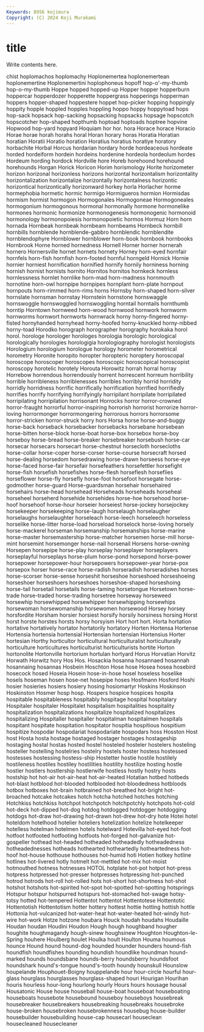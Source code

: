 ```yaml
---
Keywords: 8956 kojimura
Copyright: (C) 2024 Koji Murakami
---
```


# title

Write contents here.



chist hoplomachos hoplomachy Hoplonemertea hoplonemertean hoplonemertine Hoplonemertini hoplophoneus hopoff hop-o'-my-thumb
hop-o-my-thumb Hoppe hopped hopped-up Hopper hopper hopperburn hoppercar hopperdozer hopperette
hoppergrass hopperings hopperman hoppers hopper-shaped hoppestere hoppet hop-picker hopping hoppingly
hoppity hopple hoppled hopples hoppling hoppo hoppy hoppytoad hops hop-sack
hopsack hop-sacking hopsacking hopsacks hopsage hopscotch hopscotcher hop-shaped hopthumb hoptoad
hoptoads hoptree hopvine Hopwood hop-yard hopyard Hoquiam hor hor. hora
Horace horace Horacio Horae horae horah horahs horal Horan horary
horas Horatia Horatian horatian Horatii Horatio horation Horatius horatius horatiye
horatory horbachite Horbal Horcus hordarian hordary horde hordeaceous hordeate horded
hordeiform hordein hordeins hordenine hordeola hordeolum hordes Hordeum hording hordock
Hordville hore Horeb horehoond horehound horehounds Horgan Horick Horicon Horim
horismology Horite horizometer horizon horizonal horizonless horizons horizontal horizontalism horizontality
horizontalization horizontalize horizontally horizontalness horizontic horizontical horizontically horizonward horkey horla
Horlacher horme hormephobia hormetic hormic hormigo Hormigueros hormion Hormisdas hormism
hormist hormogon Hormogonales Hormogoneae Hormogoneales hormogonium hormogonous hormonal hormonally hormone
hormonelike hormones hormonic hormonize hormonogenesis hormonogenic hormonoid hormonology hormonopoiesis hormonopoietic
hormos Hormuz Horn horn hornada Hornbeak hornbeak hornbeam hornbeams Hornbeck
hornbill hornbills hornblende hornblende-gabbro hornblendic hornblendite hornblendophyre Hornblower hornblower horn-book
hornbook hornbooks Hornbrook Horne horned hornedness Hornell Horner horner hornerah
hornero Hornersville hornet hornets hornety Horney horn-eyed hornfair hornfels horn-fish
hornfish horn-footed hornful horngeld Hornick Hornie hornier horniest hornification hornified
hornify hornily horniness horning hornish hornist hornists hornito Hornitos hornitos
hornkeck hornless hornlessness hornlet hornlike horn-mad horn-madness hornmouth hornotine horn-owl
hornpipe hornpipes hornplant horn-plate hornpout hornpouts horn-rimmed horn-rims horns Hornsby
horn-shaped horn-silver hornslate hornsman hornstay Hornstein hornstone hornswaggle hornswoggle hornswoggled
hornswoggling horntail horntails hornthumb horntip Horntown hornweed horn-wood hornwood hornwork
hornworm hornworms hornwort hornworts hornwrack horny horny-fingered horny-fisted hornyhanded hornyhead
horny-hoofed horny-knuckled horny-nibbed horny-toad Horodko horograph horographer horography horokaka horol
horol. horologe horologer horologes horologia horologic horological horologically horologies horologigia
horologiography horologist horologists Horologium horologium horologue horology horometer horometrical horometry
Horonite horopito horopter horopteric horoptery horoscopal horoscope horoscoper horoscopes horoscopic
horoscopical horoscopist horoscopy horotelic horotely Horouta Horowitz horrah horral horray
Horrebow horrendous horrendously horrent horrescent horreum horribility horrible horribleness horriblenesses
horribles horribly horrid horridity horridly horridness horrific horrifically horrification horrified
horrifiedly horrifies horrify horrifying horrifyingly horripilant horripilate horripilated horripilating horripilation
horrisonant Horrocks horror horror-crowned horror-fraught horrorful horror-inspiring horrorish horrorist horrorize
horror-loving horrormonger horrormongering horrorous horrors horrorsome horror-stricken horror-struck horry hors
Horsa horse horse-and-buggy horse-back horseback horsebacker horsebacks horsebane horsebean horse-bitten
horse-block horse-boat horse-box horsebox horse-boy horseboy horse-bread horse-breaker horsebreaker horsebush
horse-car horsecar horsecars horsecart horse-chestnut horsecloth horsecloths horse-collar horse-coper horse-corser
horse-course horsecraft horsed horse-dealing horsedom horsedrawing horse-drawn horseess horse-eye horse-faced
horse-fair horsefair horsefeathers horsefettler horsefight horse-fish horsefish horsefishes horse-flesh horseflesh
horseflies horseflower horse-fly horsefly horse-foot horsefoot horsegate horse-godmother horse-guard Horse-guardsman
horsehair horsehaired horsehairs horse-head horsehead Horseheads horseheads horseheal horseheel horseherd
horsehide horsehides horse-hoe horsehood horse-hoof horsehoof horse-hour horseier horseiest horse-jockey
horsejockey horsekeeper horsekeeping horse-laugh horselaugh horselaugher horselaughs horselaughter horseleach horse-leech
horseleech horseless horselike horse-litter horse-load horseload horselock horse-loving horsely horse-mackerel
horseman horsemanship horsemanships horse-marine horse-master horsemastership horse-matcher horsemen horse-mill horse-mint
horsemint horsemonger horse-nail horsenail Horsens horse-owning Horsepen horsepipe horse-play horseplay
horseplayer horseplayers horseplayful horseplays horse-plum horse-pond horsepond horse-power horsepower horsepower-hour
horsepowers horsepower-year horse-pox horsepox horser horse-race horse-radish horseradish horseradishes horses
horse-scorser horse-sense horseshit horseshoe horseshoed horseshoeing horseshoer horseshoers horseshoes horseshoe-shaped
horseshoing horse-tail horsetail horsetails horse-taming horsetongue Horsetown horse-trade horse-traded horse-trading
horsetree horseway horseweed horsewhip horsewhipped horsewhipper horsewhipping horsewhips horsewoman horsewomanship
horsewomen horsewood Horsey horsey horsfordite Horsham horsier horsiest horsify horsily
horsiness horsing Horst horst horste horstes horsts horsy horsyism Hort
hort hort. Horta hortation hortative hortatively hortator hortatorily hortatory Horten
Hortensa Hortense Hortensia hortensia hortensial Hortensian hortensian Hortensius Horter hortesian
Horthy horticultor horticultural horticulturalist horticulturally horticulture horticultures horticulturist horticulturists hortite
Horton hortonolite Hortonville hortorium hortulan hortyard Horus Horvatian Horvitz Horwath
Horwitz hory Hos Hos. Hosackia hosanna hosannaed hosannah hosannaing hosannas
Hosbein Hoschton Hose hose Hosea hosea hosebird hosecock hosed Hoseia
Hosein hose-in-hose hosel hoseless hoselike hosels hoseman hosen hose-net hosepipe
hoses Hosfmann Hosford Hoshi hosier hosieries hosiers hosiery hosing hosiomartyr
Hoskins Hoskinson Hoskinston Hosmer hosp hosp. Hospers hospice hospices hospita
hospitable hospitableness hospitably hospitage hospital hospitalary Hospitaler hospitaler Hospitalet hospitalism
hospitalities hospitality hospitalization hospitalizations hospitalize hospitalized hospitalizes hospitalizing Hospitaller hospitaller
hospitalman hospitalmen hospitals hospitant hospitate hospitation hospitator hospitia hospitious hospitium
hospitize hospodar hospodariat hospodariate hospodars hoss Hosston Host host Hosta
hosta hostage hostaged hostager hostages hostageship hostaging hostal hostas hosted
hostel hosteled hosteler hostelers hosteling hosteller hostelling hostelries hostelry hostels
hoster hostess hostessed hostesses hostessing hostess-ship Hostetter hostie hostile hostilely
hostileness hostiles hostiley hostilities hostility hostilize hosting hostle hostler hostlers
hostlership hostlerwife hostless hostly hostry hosts hostship hot hot-air hot-air-heat
hot-air-heated Hotatian hotbed hotbeds hot-blast hotblood hot-blooded hotblooded hot-bloodedness hotbloods
hotbox hotboxes hot-brain hotbrained hot-breathed hot-bright hot-broached hotcake hotcakes hotch
hotcha hotched hotches hotching Hotchkiss hotchkiss hotchpot hotchpotch hotchpotchly hotchpots
hot-cold hot-deck hot-dipped hot-dog hotdog hotdogged hotdogger hotdogging hotdogs hot-draw
hot-drawing hot-drawn hot-drew hot-dry hote Hotei hotel hoteldom hotelhood hotelier
hoteliers hotelization hotelize hotelkeeper hotelless hotelman hotelmen hotels hotelward Hotevilla
hot-eyed hot-foot hotfoot hotfooted hotfooting hotfoots hot-forged hot-galvanize hot-gospeller hothead
hot-headed hotheaded hotheadedly hotheadedness hotheadednesses hotheads hothearted hotheartedly hotheartedness hot-hoof
hot-house hothouse hothouses hot-humid hoti Hotien hotkey hotline hotlines hot-livered
hotly hotmelt hot-mettled hot-mix hot-moist hotmouthed hotness hotnesses HOTOL hotplate
hot-pot hotpot hot-press hotpress hotpressed hot-presser hotpresses hotpressing hot-punched hotrod
hotrods hot-roll hot-rolled hots hot-short hot-shortness hot-shot hotshot hotshots hot-spirited
hot-spot hot-spotted hot-spotting hotsprings Hotspur hotspur hotspurred hotspurs hot-stomached hot-swage
hotsy-totsy hotted hot-tempered Hottentot hottentot Hottentotese Hottentotic Hottentotish Hottentotism hotter
hottery hottest hottie hotting hottish hottle Hottonia hot-vulcanized hot-water-heat hot-water-heated
hot-windy hot-wire hot-work Hotze hotzone houbara Houck houdah houdahs Houdaille
Houdan houdan Houdini Houdon Hough hough houghband hougher houghite houghmagandy
hough-sinew houghsinew Houghton Houghton-le-Spring houhere Houlberg houlet Houlka hoult Houlton
Houma houmous hounce Hound hound hound-dog hounded hounder hounders hound-fish
houndfish houndfishes hounding houndish houndlike houndman hound-marked hounds houndsbane hounds-berry
houndsberry houndsfoot houndshark hound's-tongue hound's-tooth houndy hounskull Hounslow houpelande Houphouet-Boigny
houppelande hour hour-circle hourful hour-glass hourglass hourglasses hourglass-shaped houri Hourigan
Hourihan houris hourless hour-long hourlong hourly Hours hours housage housal
Housatonic House house houseball house-boat houseboat houseboating houseboats housebote housebound
houseboy houseboys housebreak housebreaker housebreakers housebreaking housebreaks housebroke house-broken housebroken
housebrokenness housebug house-builder housebuilder housebuilding house-cap housecarl houseclean housecleaned housecleaner
